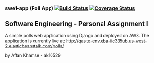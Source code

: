 
### swe1-app (Poll App) [![Build Status](https://app.travis-ci.com/khamseaffan/swe1-app.svg?branch=main)](https://app.travis-ci.com/khamseaffan/swe1-app) [![Coverage Status](https://coveralls.io/repos/github/khamseaffan/swe1-app/badge.svg?branch=main)](https://coveralls.io/github/khamseaffan/swe1-app?branch=main)

## Software Engineering - Personal Assignment I

A simple polls web application using Django and deployed on AWS. The application is currently live at: http://qasite-env.eba-iic335ub.us-west-2.elasticbeanstalk.com/polls/

by Affan Khamse - ak10529
